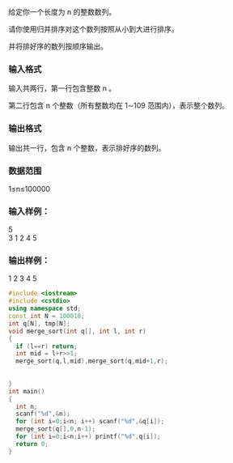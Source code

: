 给定你一个长度为 n
 的整数数列。

请你使用归并排序对这个数列按照从小到大进行排序。

并将排好序的数列按顺序输出。

### 输入格式
输入共两行，第一行包含整数 n
。

第二行包含 n
 个整数（所有整数均在 1∼109
 范围内），表示整个数列。

### 输出格式
输出共一行，包含 n
 个整数，表示排好序的数列。

### 数据范围
1≤n≤100000
### 输入样例：
5  
3 1 2 4 5
### 输出样例：
1 2 3 4 5
```c++
#include <iostream>
#include <cstdio>
using namespace std;
const int N = 100010;
int q[N], tmp[N];
void merge_sort(int q[], int l, int r)
{
  if (l==r) return;
  int mid = l+r>>1;
  merge_sort(q,l,mid),merge_sort(q,mid+1,r);
  
  
}
int main()
{
  int n;
  scanf("%d",&n);
  for (int i=0;i<n; i++) scanf("%d",&q[i]);
  merge_sort(q[],0,n-1);
  for (int i=0;i<n;i++) printf("%d",q[i]);
  return 0;
}
```
